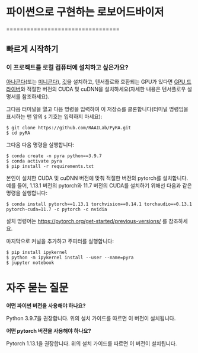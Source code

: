 # 파이썬으로 구현하는 로보어드바이저
=================================

## 빠르게 시작하기

### 이 프로젝트를 로컬 컴퓨터에 설치하고 싶은가요?

[아나콘다](https://www.anaconda.com/products/distribution)(또는 [미니콘다](https://docs.conda.io/en/latest/miniconda.html)), [깃](https://git-scm.com/downloads)을 설치하고, 텐서플로와 호환되는 GPU가 있다면 [GPU 드라이버](https://www.nvidia.com/Download/index.aspx)와 적절한 버전의 CUDA 및 cuDNN을 설치하세요(자세한 내용은 텐서플로우 설명서를 참조하세요).

그다음 터미널을 열고 다음 명령을 입력하여 이 저장소를 클론합니다(터미널 명령임을 표시하는 맨 앞의 `$` 기호는 입력하지 마세요):

    $ git clone https://github.com/RAAILab/PyRA.git
    $ cd pyRA

그다음 다음 명령을 실행합니다:

    $ conda create -n pyra python==3.9.7
    $ conda activate pyra
    $ pip install -r requirements.txt

본인이 설치한 CUDA 및 cuDNN 버전에 맞춰 적절한 버전의 pytorch를 설치합니다. 예를 들어, 1.13.1 버전의 pytorch와 11.7 버전의 CUDA를 설치하기 위해선 다음과 같은 명령을 실행합니다:

    $ conda install pytorch==1.13.1 torchvision==0.14.1 torchaudio==0.13.1 pytorch-cuda=11.7 -c pytorch -c nvidia
    
설치 명령어는 https://pytorch.org/get-started/previous-versions/ 를 참조하세요.

마지막으로 커널을 추가하고 주피터를 실행합니다:

    $ pip install ipykernel
    $ python -m ipykernel install --user --name=pyra
    $ jupyter notebook


# 자주 묻는 질문

**어떤 파이썬 버전을 사용해야 하나요?**

Python 3.9.7을 권장합니다. 위의 설치 가이드를 따르면 이 버전이 설치됩니다.

**어떤 pytorch 버전을 사용해야 하나요?**

Pytorch 1.13.1을 권장합니다. 위의 설치 가이드를 따르면 이 버전이 설치됩니다.
